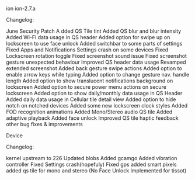 ion ion-2.7.a

Changelog:

June Security Patch A
dded QS Tile tint 
Added QS blur and blur intensity 
Added Wi-Fi data usage in QS header
Added option for swipe up on lockscreen to use face unlock
Added switchbar to some parts of settings 
Fixed Apps and Notifications Settings crash on some devices 
Fixed Lockscreen rotation toggle 
Fixed screenshot sound issue
Fixed screenshot gesture unexpected behaviour 
Improved QS header data usage 
Revamped extended screenshot 
Added back gesture swipe actions 
Added option to enable arrow keys while typing 
Added option to change gesture nav. handle length 
Added option to show translucent notifications background on lockscreen 
Added option to secure power menu actions on secure lockscreen 
Added option to show daily/monthly data usage in QS Header 
Added daily data usage in Cellular tile detail view
Added option to hide notch on notched devices
Added some new lockscreen clock styles
Added FOD recognition animations 
Added Mono/Stereo audio QS tile 
Added adaptive playback
Added face unlock 
Improved QS tile haptic feedback
other bug fixes & improvements 

Device

Changelog:

kernel upstream to 226
Updated blobs 
Added gcamgo 
Added vibration controller
Fixed Settings crash(hopefuly) 
Fixed gps 
added smart pixels added 
qs tile for mono and stereo 
(No Face Unlock Implemented for tissot)
